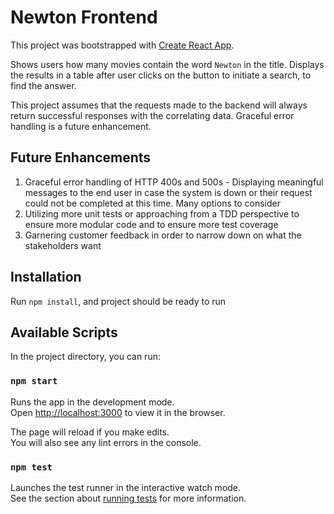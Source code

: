 # Newton Frontend

This project was bootstrapped with [Create React App](https://github.com/facebook/create-react-app).

Shows users how many movies contain the word `Newton` in the title. Displays the results in a table after user clicks on the button to initiate a search, to find the answer. 

This project assumes that the requests made to the backend will always return successful responses with the correlating data. Graceful error handling is a future enhancement. 

## Future Enhancements
1. Graceful error handling of HTTP 400s and 500s - Displaying meaningful messages to the end user in case the system is down or their request could not be completed at this time. Many options to consider
2. Utilizing more unit tests or approaching from a TDD perspective to ensure more modular code and to ensure more test coverage
3. Garnering customer feedback in order to narrow down on what the stakeholders want

## Installation
Run `npm install`, and project should be ready to run

## Available Scripts

In the project directory, you can run:

### `npm start`

Runs the app in the development mode.\
Open [http://localhost:3000](http://localhost:3000) to view it in the browser.

The page will reload if you make edits.\
You will also see any lint errors in the console.

### `npm test`

Launches the test runner in the interactive watch mode.\
See the section about [running tests](https://facebook.github.io/create-react-app/docs/running-tests) for more information.
